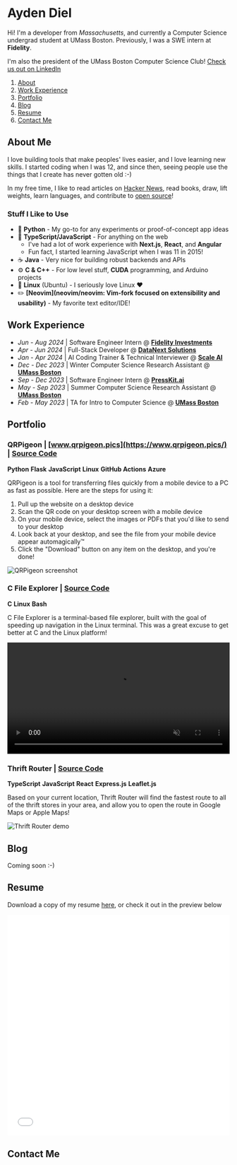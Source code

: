 # Ayden Diel

Hi! I'm a developer from _Massachusetts_, and currently a Computer Science undergrad student at UMass Boston. Previously, I was a SWE intern at **Fidelity**.

I'm also the president of the UMass Boston Computer Science Club! [Check us out on LinkedIn](https://www.linkedin.com/company/umass-boston-computer-science-club/)

1. [About](#about-me)
2. [Work Experience](#work-experience)
3. [Portfolio](#portfolio)
4. [Blog](#blog)
5. [Resume](#resume)
6. [Contact Me](#contact-me)

## About Me
I love building tools that make peoples' lives easier, and I love learning new skills. I started coding when I was 12, and since then, seeing people use the things that I create has never gotten old :-)

In my free time, I like to read articles on [Hacker News](https://news.ycombinator.com/), read books, draw, lift weights, learn languages, and contribute to [open source](https://github.com/leiDnedyA)!

### Stuff I Like to Use
- 🐍 **Python** - My go-to for any experiments or proof-of-concept app ideas
- 📜 **TypeScript/JavaScript** - For anything on the web
	- I've had a lot of work experience with **Next.js**, **React**, and **Angular**
	- Fun fact, I started learning JavaScript when I was 11 in 2015!
- ☕ **Java** - Very nice for building robust backends and APIs
- ⚙️ **C & C++** - For low level stuff, **CUDA** programming, and Arduino projects
- 🐧 **Linux** (Ubuntu) - I seriously love Linux ❤️
- ✏️ **[Neovim](neovim/neovim: Vim-fork focused on extensibility and usability)** - My favorite text editor/IDE!

## Work Experience
- _Jun - Aug 2024_ | Software Engineer Intern @ **[Fidelity Investments](https://www.fidelity.com/)**
- _Apr - Jun 2024_ | Full-Stack Developer @ **[DataNext Solutions](https://datanextsolutions.com/)**
- _Jan - Apr 2024_ | AI Coding Trainer & Technical Interviewer @ **[Scale AI](https://scale.com/)**
- _Dec - Dec 2023_ | Winter Computer Science Research Assistant @ **[UMass Boston](https://cs.umb.edu/)**
- _Sep - Dec 2023_ | Software Engineer Intern @ **[PressKit.ai](https://www.presskit.ai/)**
- _May - Sep 2023_ | Summer Computer Science Research Assistant @ **[UMass Boston](https://cs.umb.edu/)**
- _Feb - May 2023_ | TA for Intro to Computer Science @ **[UMass Boston](https://cs.umb.edu/)**

## Portfolio

### QRPigeon | [www.qrpigeon.pics](https://www.qrpigeon.pics/) | [Source Code](https://github.com/leiDnedyA/qr-image-drop/)
**Python** **Flask** **JavaScript** **Linux** **GitHub Actions** **Azure**

QRPigeon is a tool for transferring files quickly from a mobile device to a PC as fast as possible. Here are the steps for using it:

1. Pull up the website on a desktop device
2. Scan the QR code on your desktop screen with a mobile device
3. On your mobile device, select the images or PDFs that you'd like to send to your desktop
4. Look back at your desktop, and see the file from your mobile device appear automagically™
5. Click the "Download" button on any item on the desktop, and you're done!

![QRPigeon screenshot](home/qrpigeon.png)

### C File Explorer | [Source Code](https://github.com/leiDnedyA/c-file-explorer)
**C** **Linux** **Bash**

C File Explorer is a terminal-based file explorer, built with the goal of speeding up navigation in the Linux terminal. This was a great excuse to get better at C and the Linux platform!

<video class="bordered" width="100%" autoplay loop muted>
    <source src="home/c-file-explorer.webm" type="video/webm">
</video>

### Thrift Router | [Source Code](https://github.com/leiDnedyA/thrift-router)
**TypeScript** **JavaScript** **React** **Express.js** **Leaflet.js**

Based on your current location, Thrift Router will find the fastest route to all of the thrift stores in your area, and allow you to open the route in Google Maps or Apple Maps!

![Thrift Router demo](home/thrift-router.gif)

## Blog
Coming soon :-)

## Resume
Download a copy of my resume [here](resume.pdf), or check it out in the preview below

<embed class="bordered" src="home/resume.pdf" width="100%" height="500px" type="application/pdf">

## Contact Me

